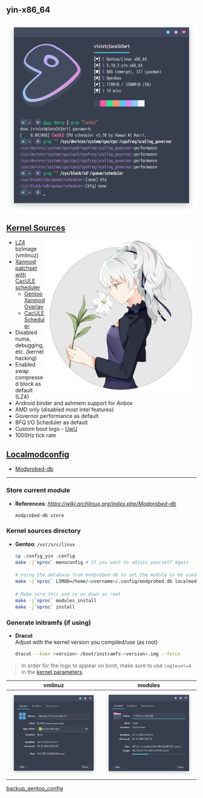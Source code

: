 ## yin-x86_64 <img alt="" align="right" src="https://badges.pufler.dev/visits/owl4ce/yin-x86_64?style=flat-square&label=&color=success&logo=GitHub&logoColor=white&labelColor=373e4d"/>

<p align="center">
  <img alt="info" align="center" src="./info.png"/>
</p>

## [Kernel Sources](./usr_src_linux)
<img alt="logo" align="right" width="400px" src="./logo.png"/>

- [LZ4](https://github.com/lz4/lz4) bzImage (vmlinuz)
- [Xanmod patchset with CacULE scheduler](https://xanmod.org/)  
  - [Gentoo Xanmod Overlay](https://gitlab.com/src_prepare/src_prepare-overlay/-/tree/master/sys-kernel/xanmod-sources)
  - [CacULE Scheduler](https://github.com/hamadmarri/cacule-cpu-scheduler)
- Disabled numa, debugging, etc. (kernel hacking)
- Enabled swap compressed block as default (LZ4)
- Android binder and ashmem support for Anbox
- AMD only (disabled most intel features)
- Governor performance as default
- BFQ I/O Scheduler as default
- Custom boot logo - [UwU](./usr_src_linux/drivers/video/logo/logo_linux_clut224.ppm)
- 1000Hz tick rate

## [Localmodconfig](./home_username_.config)
- [Modprobed-db](https://github.com/graysky2/modprobed-db)    

---

### Store current module
- **References**: *https://wiki.archlinux.org/index.php/Modprobed-db*
  ```bash
  modprobed-db store
  ```

### Kernel sources directory
- **Gentoo**: `/usr/src/linux`
  ```bash
  cp .config_yin .config
  make -j`nproc` menuconfig # If you want to adjust yourself again
  
  # Using the database from modprobed-db to set the module to be used. Adjust <username> to where the database is located.
  make -j`nproc` LSMOD=/home/<username>/.config/modprobed.db localmodconfig
  
  # Make sure this and so on down as root
  make -j`nproc` modules_install
  make -j`nproc` install
  ```

### Generate initramfs (if using)
- **Dracut**  
  Adjust <version> with the kernel version you compiled/use (as root)
  ```bash
  dracut --kver <version> /boot/initramfs-<version>.img --force
  ```
  
> In order for the logo to appear on boot, make sure to use `loglevel=4` in the [kernel parameters](https://wiki.archlinux.org/index.php/Kernel_parameters).

vmlinuz|modules
|--|--|
![](./vmlinuz.png)|![](./modules.png)

[backup_gentoo_config](https://github.com/owl4ce/hold-my-gentoo)
